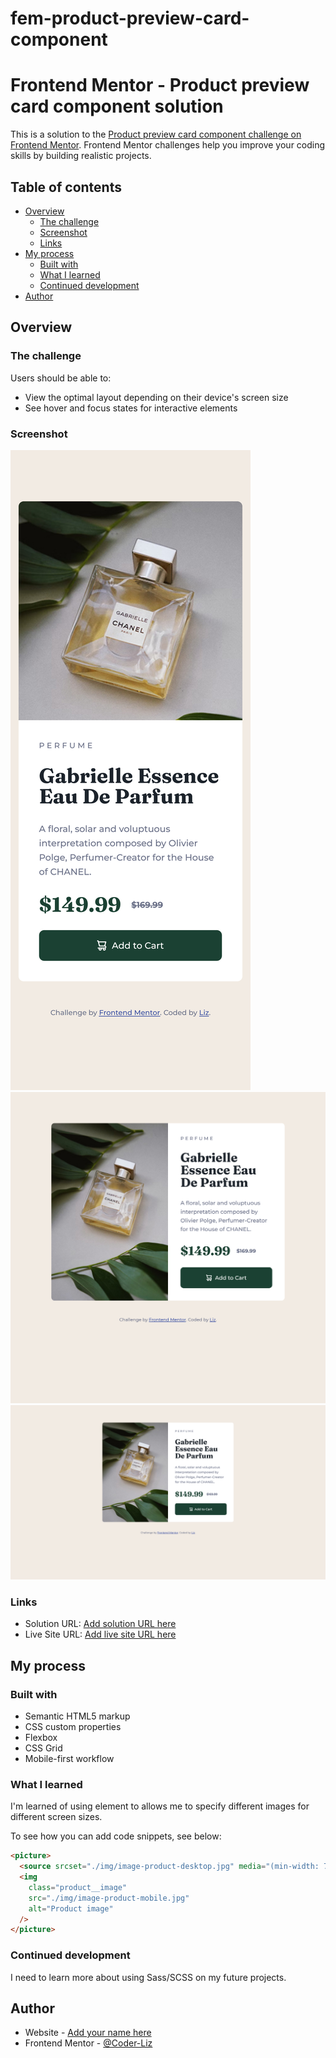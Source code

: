# fem-product-preview-card-component

# Frontend Mentor - Product preview card component solution

This is a solution to the [Product preview card component challenge on Frontend Mentor](https://www.frontendmentor.io/challenges/product-preview-card-component-GO7UmttRfa). Frontend Mentor challenges help you improve your coding skills by building realistic projects.

## Table of contents

- [Overview](#overview)
  - [The challenge](#the-challenge)
  - [Screenshot](#screenshot)
  - [Links](#links)
- [My process](#my-process)
  - [Built with](#built-with)
  - [What I learned](#what-i-learned)
  - [Continued development](#continued-development)
- [Author](#author)

## Overview

### The challenge

Users should be able to:

- View the optimal layout depending on their device's screen size
- See hover and focus states for interactive elements

### Screenshot

![](./img/mobile-design-screenshot.png)
![](./img/tablet-design-screenshot.png)
![](./img/desktop-design-screenshot.png)

### Links

- Solution URL: [Add solution URL here](https://your-solution-url.com)
- Live Site URL: [Add live site URL here](https://your-live-site-url.com)

## My process

### Built with

- Semantic HTML5 markup
- CSS custom properties
- Flexbox
- CSS Grid
- Mobile-first workflow

### What I learned

I'm learned of using <picture> element to allows me to specify different images for different screen sizes.

To see how you can add code snippets, see below:

```html
<picture>
  <source srcset="./img/image-product-desktop.jpg" media="(min-width: 768px)" />
  <img
    class="product__image"
    src="./img/image-product-mobile.jpg"
    alt="Product image"
  />
</picture>
```

### Continued development

I need to learn more about using Sass/SCSS on my future projects.

## Author

- Website - [Add your name here](https://www.your-site.com)
- Frontend Mentor - [@Coder-Liz](https://www.frontendmentor.io/profile/Coder-Liz)
